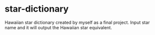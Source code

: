 # star-dictionary
Hawaiian star dictionary created by myself as a final project. Input star name and it will output the Hawaiian star equivalent. 
